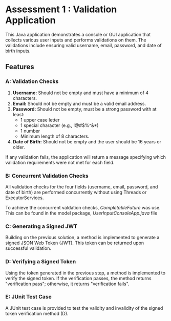 # Assessment 1 :  Validation Application

This Java application demonstrates a console or GUI application that collects various user inputs and performs validations on them. The validations include ensuring valid username, email, password, and date of birth inputs.

## Features

### A: Validation Checks

1. **Username:** Should not be empty and must have a minimum of 4 characters.
2. **Email:** Should not be empty and must be a valid email address.
3. **Password:** Should not be empty, must be a strong password with at least:
   - 1 upper case letter
   - 1 special character (e.g., !@#$%^&*)
   - 1 number
   - Minimum length of 8 characters.
4. **Date of Birth:** Should not be empty and the user should be 16 years or older.

If any validation fails, the application will return a message specifying which validation requirements were not met for each field.

### B: Concurrent Validation Checks

All validation checks for the four fields (username, email, password, and date of birth) are performed concurrently without using Threads or ExecutorServices.

To achieve the concurrent valdation checks, *CompletableFuture* was use. This can be found in the model package, *UserInputConsoleApp.java* file


### C: Generating a Signed JWT

Building on the previous solution, a method is implemented to generate a signed JSON Web Token (JWT). This token can be returned upon successful validation.

### D: Verifying a Signed Token

Using the token generated in the previous step, a method is implemented to verify the signed token. If the verification passes, the method returns "verification pass"; otherwise, it returns "verification fails".

### E: JUnit Test Case

A JUnit test case is provided to test the validity and invalidity of the signed token verification method (D).



